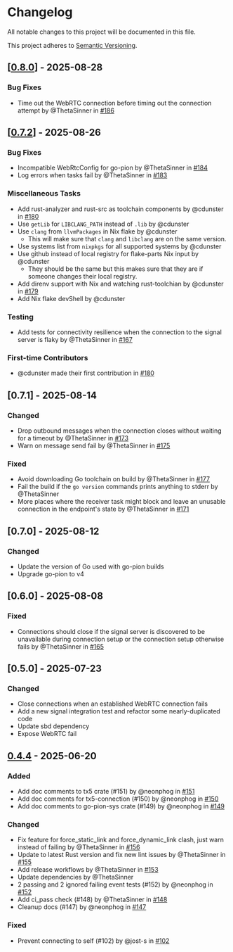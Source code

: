 # Changelog

All notable changes to this project will be documented in this file.

This project adheres to [Semantic Versioning](https://semver.org/spec/v2.0.0.html).

## \[[0.8.0](https://github.com/holochain/tx5/compare/v0.7.2...v0.8.0)\] - 2025-08-28

### Bug Fixes

- Time out the WebRTC connection before timing out the connection attempt by @ThetaSinner in [#186](https://github.com/holochain/tx5/pull/186)

## \[[0.7.2](https://github.com/holochain/tx5/compare/v0.7.1...v0.7.2)\] - 2025-08-26

### Bug Fixes

- Incompatible WebRtcConfig for go-pion by @ThetaSinner in [#184](https://github.com/holochain/tx5/pull/184)
- Log errors when tasks fail by @ThetaSinner in [#183](https://github.com/holochain/tx5/pull/183)

### Miscellaneous Tasks

- Add rust-analyzer and rust-src as toolchain components by @cdunster in [#180](https://github.com/holochain/tx5/pull/180)
- Use `getLib` for `LIBCLANG_PATH` instead of `.lib` by @cdunster
- Use `clang` from `llvmPackages` in Nix flake by @cdunster
  - This will make sure that `clang` and `libclang` are on the same version.
- Use systems list from `nixpkgs` for all supported systems by @cdunster
- Use github instead of local registry for flake-parts Nix input by @cdunster
  - They should be the same but this makes sure that they are if someone changes their local registry.
- Add direnv support with Nix and watching rust-toolchian by @cdunster in [#179](https://github.com/holochain/tx5/pull/179)
- Add Nix flake devShell by @cdunster

### Testing

- Add tests for connectivity resilience when the connection to the signal server is flaky by @ThetaSinner in [#167](https://github.com/holochain/tx5/pull/167)

### First-time Contributors

- @cdunster made their first contribution in [#180](https://github.com/holochain/tx5/pull/180)

## [0.7.1] - 2025-08-14

### Changed

- Drop outbound messages when the connection closes without waiting for a timeout by @ThetaSinner in [#173](https://github.com/holochain/tx5/pull/173)
- Warn on message send fail by @ThetaSinner in [#175](https://github.com/holochain/tx5/pull/175)

### Fixed

- Avoid downloading Go toolchain on build by @ThetaSinner in [#177](https://github.com/holochain/tx5/pull/177)
- Fail the build if the `go version` commands prints anything to stderr by @ThetaSinner
- More places where the receiver task might block and leave an unusable connection in the endpoint's state by @ThetaSinner in [#171](https://github.com/holochain/tx5/pull/171)

## [0.7.0] - 2025-08-12

### Changed

- Update the version of Go used with go-pion builds
- Upgrade go-pion to v4

## [0.6.0] - 2025-08-08

### Fixed

- Connections should close if the signal server is discovered to be unavailable during connection setup or the connection setup otherwise fails by @ThetaSinner in [#165](https://github.com/holochain/tx5/pull/165)

## [0.5.0] - 2025-07-23

### Changed

- Close connections when an established WebRTC connection fails
- Add a new signal integration test and refactor some nearly-duplicated code
- Update sbd dependency
- Expose WebRTC fail

## [0.4.4] - 2025-06-20

### Added

- Add doc comments to tx5 crate (#151) by @neonphog in [#151](https://github.com/holochain/tx5/pull/151)
- Add doc comments for tx5-connection (#150) by @neonphog in [#150](https://github.com/holochain/tx5/pull/150)
- Add doc comments to go-pion-sys crate (#149) by @neonphog in [#149](https://github.com/holochain/tx5/pull/149)

### Changed

- Fix feature for force_static_link and force_dynamic_link clash, just warn instead of failing by @ThetaSinner in [#156](https://github.com/holochain/tx5/pull/156)
- Update to latest Rust version and fix new lint issues by @ThetaSinner in [#155](https://github.com/holochain/tx5/pull/155)
- Add release workflows by @ThetaSinner in [#153](https://github.com/holochain/tx5/pull/153)
- Update dependencies by @ThetaSinner
- 2 passing and 2 ignored failing event tests (#152) by @neonphog in [#152](https://github.com/holochain/tx5/pull/152)
- Add ci_pass check (#148) by @ThetaSinner in [#148](https://github.com/holochain/tx5/pull/148)
- Cleanup docs (#147) by @neonphog in [#147](https://github.com/holochain/tx5/pull/147)

### Fixed

- Prevent connecting to self (#102) by @jost-s in [#102](https://github.com/holochain/tx5/pull/102)

[0.4.4]: https://github.com/holochain/tx5/compare/v0.4.3..v0.4.4

<!-- generated by git-cliff -->
